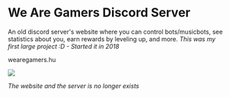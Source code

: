 # We Are Gamers Discord Server
An old discord server's website where you can control bots/musicbots, see statistics about you, earn rewards by leveling up, and more.
*This was my first large project :D - Started it in 2018* 

wearegamers.hu

![](https://i.imgur.com/UyEGPUm.gif)


*The website and the server is no longer exists*
